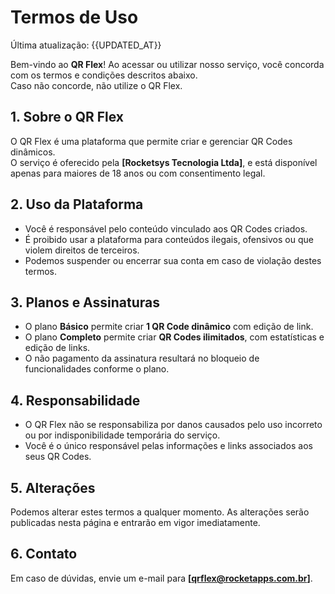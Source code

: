 # Termos de Uso

Última atualização: {{UPDATED_AT}}

Bem-vindo ao **QR Flex**! Ao acessar ou utilizar nosso serviço, você concorda com os termos e condições descritos abaixo.  
Caso não concorde, não utilize o QR Flex.

## 1. Sobre o QR Flex
O QR Flex é uma plataforma que permite criar e gerenciar QR Codes dinâmicos.  
O serviço é oferecido pela **[Rocketsys Tecnologia Ltda]**, e está disponível apenas para maiores de 18 anos ou com consentimento legal.

## 2. Uso da Plataforma
- Você é responsável pelo conteúdo vinculado aos QR Codes criados.
- É proibido usar a plataforma para conteúdos ilegais, ofensivos ou que violem direitos de terceiros.
- Podemos suspender ou encerrar sua conta em caso de violação destes termos.

## 3. Planos e Assinaturas
- O plano **Básico** permite criar **1 QR Code dinâmico** com edição de link.
- O plano **Completo** permite criar **QR Codes ilimitados**, com estatísticas e edição de links.
- O não pagamento da assinatura resultará no bloqueio de funcionalidades conforme o plano.

## 4. Responsabilidade
- O QR Flex não se responsabiliza por danos causados pelo uso incorreto ou por indisponibilidade temporária do serviço.
- Você é o único responsável pelas informações e links associados aos seus QR Codes.

## 5. Alterações
Podemos alterar estes termos a qualquer momento. As alterações serão publicadas nesta página e entrarão em vigor imediatamente.

## 6. Contato
Em caso de dúvidas, envie um e-mail para **[qrflex@rocketapps.com.br]**.